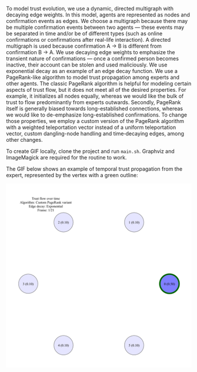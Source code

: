 To model trust evolution, we use a dynamic, directed multigraph with decaying edge weights. In this model, agents are represented as nodes and confirmation events as edges. We choose a multigraph because there may be multiple confirmation events between two agents — these events may be separated in time and/or be of different types (such as online confirmations or confirmations after real-life interaction). A directed multigraph is used because confirmation A → B is different from confirmation B → A. We use decaying edge weights to emphasize the transient nature of confirmations — once a confirmed person becomes inactive, their account can be stolen and used maliciously. We use exponential decay as an example of an edge decay function. We use a PageRank-like algorithm to model trust propagation among experts and other agents.  The classic PageRank algorithm is helpful for modeling certain aspects of trust flow, but it does not meet all of the desired properties. For example, it initializes all nodes equally, whereas we would like the bulk of trust to flow predominantly from experts outwards. Secondly, PageRank itself is generally biased towards long-established connections, whereas we would like to de-emphasize long-established confirmations. To change those properties, we employ a custom version of the PageRank algorithm with a weighted teleportation vector instead of a uniform teleportation vector, custom dangling-node handling and time‐decaying edges, among other changes.

To create GIF locally, clone the project and run `main.sh`. Graphviz and ImageMagick are required for the routine to work.

The GIF below shows an example of temporal trust propagation from the expert, represented by the vertex with a green outline:

![Trust flow example](trust-flow-example.gif)
